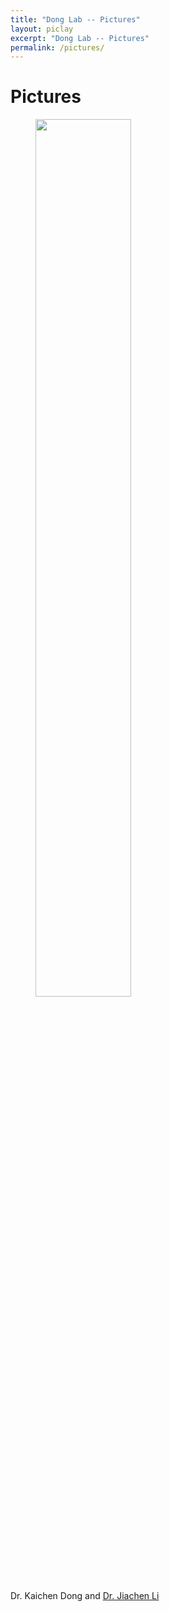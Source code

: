 ```yaml
---
title: "Dong Lab -- Pictures"
layout: piclay
excerpt: "Dong Lab -- Pictures"
permalink: /pictures/
---
```


# Pictures

<figure>
<img src="{{ site.url }}{{ site.baseurl }}/images/picpic/K.Dong&J.Li.jpg" width="60%"><br/>
</figure>
<figcaption> Dr. Kaichen Dong and <a href="https://www.forbes.com/profile/jiachen-li/?sh=6fc0d63a24e4"> Dr. Jiachen Li </a>